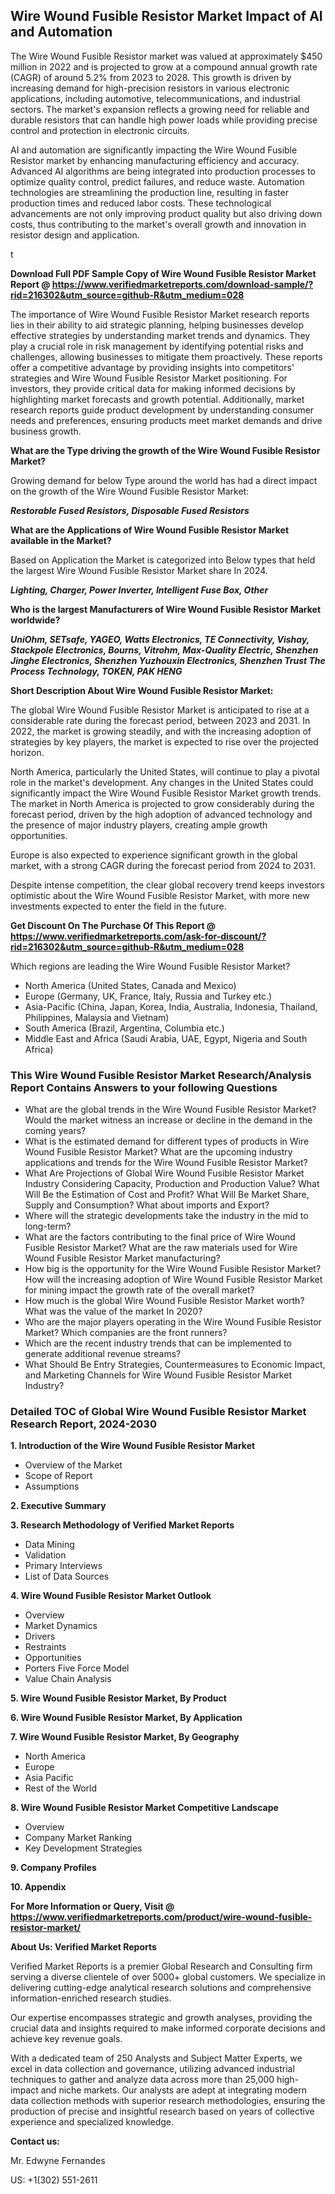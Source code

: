 <h2>Wire Wound Fusible Resistor Market Impact of AI and Automation</h2><p>The Wire Wound Fusible Resistor market was valued at approximately $450 million in 2022 and is projected to grow at a compound annual growth rate (CAGR) of around 5.2% from 2023 to 2028. This growth is driven by increasing demand for high-precision resistors in various electronic applications, including automotive, telecommunications, and industrial sectors. The market's expansion reflects a growing need for reliable and durable resistors that can handle high power loads while providing precise control and protection in electronic circuits.</p><p>AI and automation are significantly impacting the Wire Wound Fusible Resistor market by enhancing manufacturing efficiency and accuracy. Advanced AI algorithms are being integrated into production processes to optimize quality control, predict failures, and reduce waste. Automation technologies are streamlining the production line, resulting in faster production times and reduced labor costs. These technological advancements are not only improving product quality but also driving down costs, thus contributing to the market's overall growth and innovation in resistor design and application.</p>t</p><p id="" class=""><strong>Download Full PDF Sample Copy of Wire Wound Fusible Resistor Market Report @ <a href="https://www.verifiedmarketreports.com/download-sample/?rid=216302&utm_source=github-R&utm_medium=028" target="_blank">https://www.verifiedmarketreports.com/download-sample/?rid=216302&utm_source=github-R&utm_medium=028</a></strong></p><p>The importance of&nbsp;Wire Wound Fusible Resistor Market research reports lies in their ability to aid strategic planning, helping businesses develop effective strategies by understanding market trends and dynamics. They play a crucial role in risk management by identifying potential risks and challenges, allowing businesses to mitigate them proactively. These reports offer a competitive advantage by providing insights into competitors' strategies and Wire Wound Fusible Resistor Market positioning. For investors, they provide critical data for making informed decisions by highlighting market forecasts and growth potential. Additionally, market research reports guide product development by understanding consumer needs and preferences, ensuring products meet market demands and drive business growth.</p><p><strong>What are the&nbsp;Type driving the growth of the Wire Wound Fusible Resistor Market?</strong></p><p id="" class="">Growing demand for below Type around the world has had a direct impact on the growth of the Wire Wound Fusible Resistor Market:</p><em><strong>Restorable Fused Resistors, Disposable Fused Resistors</strong></em></p><strong>What are the&nbsp;Applications&nbsp;of Wire Wound Fusible Resistor Market available in the Market?</strong></p><p id="" class="">Based on Application the Market is categorized into Below types that held the largest Wire Wound Fusible Resistor Market share In 2024.</p><em><strong>Lighting, Charger, Power Inverter, Intelligent Fuse Box, Other</strong></em></p><strong>Who is the largest Manufacturers of Wire Wound Fusible Resistor Market worldwide?</strong></p><p><em><strong>UniOhm, SETsafe, YAGEO, Watts Electronics, TE Connectivity, Vishay, Stackpole Electronics, Bourns, Vitrohm, Max-Quality Electric, Shenzhen Jinghe Electronics, Shenzhen Yuzhouxin Electronics, Shenzhen Trust The Process Technology, TOKEN, PAK HENG</strong></em></p><p id="" class=""><strong>Short Description About Wire Wound Fusible Resistor Market:</strong></p><p>The global Wire Wound Fusible Resistor Market is anticipated to rise at a considerable rate during the forecast period, between 2023 and 2031. In 2022, the market is growing steadily, and with the increasing adoption of strategies by key players, the market is expected to rise over the projected horizon.</p><p>North America, particularly the United States, will continue to play a pivotal role in the market's development. Any changes in the United States could significantly impact the Wire Wound Fusible Resistor Market growth trends. The market in North America is projected to grow considerably during the forecast period, driven by the high adoption of advanced technology and the presence of major industry players, creating ample growth opportunities.</p><p>Europe is also expected to experience significant growth in the global market, with a strong CAGR during the forecast period from 2024 to 2031.</p><p>Despite intense competition, the clear global recovery trend keeps investors optimistic about the Wire Wound Fusible Resistor Market, with more new investments expected to enter the field in the future.</p><p id="" class=""><strong>Get Discount On The Purchase Of This Report @ <a href="https://www.verifiedmarketreports.com/ask-for-discount/?rid=216302&utm_source=github-R&utm_medium=028" target="_blank">https://www.verifiedmarketreports.com/ask-for-discount/?rid=216302&utm_source=github-R&utm_medium=028</a></strong></p>Which regions are leading the Wire Wound Fusible Resistor Market?</p><ul><li>North America (United States, Canada and Mexico)</li><li>Europe (Germany, UK, France, Italy, Russia and Turkey etc.)</li><li>Asia-Pacific (China, Japan, Korea, India, Australia, Indonesia, Thailand, Philippines, Malaysia and Vietnam)</li><li>South America (Brazil, Argentina, Columbia etc.)</li><li>Middle East and Africa (Saudi Arabia, UAE, Egypt, Nigeria and South Africa)</li></ul><h3 id="" class="">This Wire Wound Fusible Resistor Market Research/Analysis Report Contains Answers to your following Questions</h3><ul><li>What are the global trends in the Wire Wound Fusible Resistor Market? Would the market witness an increase or decline in the demand in the coming years?</li><li>What is the estimated demand for different types of products in Wire Wound Fusible Resistor Market? What are the upcoming industry applications and trends for the Wire Wound Fusible Resistor Market?</li><li>What Are Projections of Global Wire Wound Fusible Resistor Market Industry Considering Capacity, Production and Production Value? What Will Be the Estimation of Cost and Profit? What Will Be Market Share, Supply and Consumption? What about imports and Export?</li><li>Where will the strategic developments take the industry in the mid to long-term?</li><li>What are the factors contributing to the final price of Wire Wound Fusible Resistor Market? What are the raw materials used for Wire Wound Fusible Resistor Market manufacturing?</li><li>How big is the opportunity for the Wire Wound Fusible Resistor Market? How will the increasing adoption of Wire Wound Fusible Resistor Market for mining impact the growth rate of the overall market?</li><li>How much is the global Wire Wound Fusible Resistor Market worth? What was the value of the market In 2020?</li><li>Who are the major players operating in the Wire Wound Fusible Resistor Market? Which companies are the front runners?</li><li>Which are the recent industry trends that can be implemented to generate additional revenue streams?</li><li>What Should Be Entry Strategies, Countermeasures to Economic Impact, and Marketing Channels for Wire Wound Fusible Resistor Market Industry?</li></ul><h3 id="" class="">Detailed TOC of Global Wire Wound Fusible Resistor Market Research Report, 2024-2030</h3><p id="" class=""><strong>1. Introduction of the Wire Wound Fusible Resistor Market</strong></p><ul><li>Overview of the Market</li><li>Scope of Report</li><li>Assumptions</li></ul><p id="" class=""><strong>2. Executive Summary</strong></p><p id="" class=""><strong>3. Research Methodology of Verified Market Reports</strong></p><ul><li>Data Mining</li><li>Validation</li><li>Primary Interviews</li><li>List of Data Sources</li></ul><p id="" class=""><strong>4. Wire Wound Fusible Resistor Market Outlook</strong></p><ul><li>Overview</li><li>Market Dynamics</li><li>Drivers</li><li>Restraints</li><li>Opportunities</li><li>Porters Five Force Model</li><li>Value Chain Analysis</li></ul><p id="" class=""><strong>5. Wire Wound Fusible Resistor Market, By Product</strong></p><p id="" class=""><strong>6. Wire Wound Fusible Resistor Market, By Application</strong></p><p id="" class=""><strong>7. Wire Wound Fusible Resistor Market, By Geography</strong></p><ul><li>North America</li><li>Europe</li><li>Asia Pacific</li><li>Rest of the World</li></ul><p id="" class=""><strong>8. Wire Wound Fusible Resistor Market Competitive Landscape</strong></p><ul><li>Overview</li><li>Company Market Ranking</li><li>Key Development Strategies</li></ul><p id="" class=""><strong>9. Company Profiles</strong></p><p id="" class=""><strong>10. Appendix</strong></p><p id="" class=""><strong>For More Information or Query, Visit @ <a href="https://www.verifiedmarketreports.com/product/wire-wound-fusible-resistor-market/" target="_blank">https://www.verifiedmarketreports.com/product/wire-wound-fusible-resistor-market/</a></strong></p><p id="" class=""><strong>About Us: Verified Market Reports</strong></p><p id="" class="">Verified Market Reports is a premier Global Research and Consulting firm serving a diverse clientele of over 5000+ global customers. We specialize in delivering cutting-edge analytical research solutions and comprehensive information-enriched research studies.</p><p id="" class="">Our expertise encompasses strategic and growth analyses, providing the crucial data and insights required to make informed corporate decisions and achieve key revenue goals.</p><p id="" class="">With a dedicated team of 250 Analysts and Subject Matter Experts, we excel in data collection and governance, utilizing advanced industrial techniques to gather and analyze data across more than 25,000 high-impact and niche markets. Our analysts are adept at integrating modern data collection methods with superior research methodologies, ensuring the production of precise and insightful research based on years of collective experience and specialized knowledge.</p><p id="" class=""><strong>Contact us:</strong></p><p id="" class="">Mr. Edwyne Fernandes</p><p id="" class="">US: +1(302) 551-2611</p>